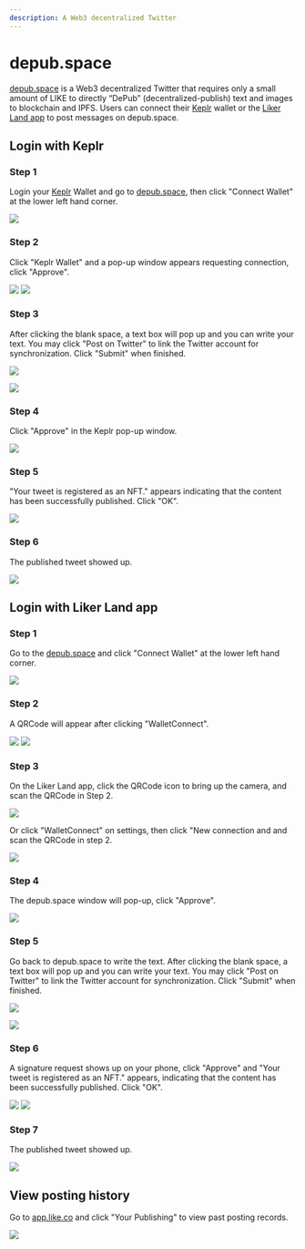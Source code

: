```yaml
---
description: A Web3 decentralized Twitter
---
```


# depub.space

[depub.space](https://depub.space/) is a Web3 decentralized Twitter that requires only a small amount of LIKE to directly “DePub” (decentralized-publish) text and images to blockchain and IPFS. Users can connect their [Keplr](../wallet/keplr.md) wallet or the [Liker Land app](../../user-guide/liker-land/download.md) to post messages on depub.space.

## Login with Keplr

### Step 1

Login your [Keplr](../wallet/keplr.md) Wallet and go to [depub.space](https://depub.space/), then click "Connect Wallet" at the lower left hand corner.

![](<../../.gitbook/assets/depub.space 1.png>)

### Step 2

Click "Keplr Wallet" and a pop-up window appears requesting connection, click "Approve".

![](<../../.gitbook/assets/depub.SPACE 02.png>) ![](<../../.gitbook/assets/depub.SPACE 3-K.png>)

### Step 3

After clicking the blank space, a text box will pop up and you can write your text. You may click "Post on Twitter" to link the Twitter account for synchronization. Click "Submit" when finished.

![](<../../.gitbook/assets/depub.space 3.png>)

![](<../../.gitbook/assets/depub.space 4.png>)

### Step 4

Click "Approve" in the Keplr pop-up window.

![](<../../.gitbook/assets/depub.space 5.png>)

### Step 5

"Your tweet is registered as an NFT." appears indicating that the content has been successfully published. Click "OK".

![](<../../.gitbook/assets/depub.space 6.png>)

### Step 6

The published tweet showed up.

![](<../../.gitbook/assets/depub.space 7.png>)

## Login with Liker Land app

### Step 1

Go to the [depub.space](https://depub.space/) and click "Connect Wallet" at the lower left hand corner.

![](<../../.gitbook/assets/depub.space 1.png>)

### Step 2

A QRCode will appear after clicking "WalletConnect".

![](<../../.gitbook/assets/depub.SPACE 02.png>) ![](<../../.gitbook/assets/depub.SPACE 3.png>)

### Step 3

On the Liker Land app, click the QRCode icon to bring up the camera, and scan the QRCode in Step 2.

![](<../../.gitbook/assets/depub.SPACE 4-en.png>)

Or click "WalletConnect" on settings, then click "New connection and and scan the QRCode in step 2.

![](<../../.gitbook/assets/depub.space wc 5-en.png>)

### Step 4

The depub.space window will pop-up, click "Approve".

![](<../../.gitbook/assets/depub.space wc 6-en.png>)

### Step 5

Go back to depub.space to write the text. After clicking the blank space, a text box will pop up and you can write your text. You may  click "Post on Twitter" to link the Twitter account for synchronization. Click "Submit" when finished.

![](<../../.gitbook/assets/depub.space wc 7.png>)

![](<../../.gitbook/assets/depub.space 4.png>)

### Step 6

A signature request shows up on your phone, click "Approve" and "Your tweet is registered as an NFT." appears, indicating that the content has been successfully published. Click "OK".

![](<../../.gitbook/assets/depub.space wc 8-en.png>) ![](<../../.gitbook/assets/depub.space 6.png>)

### Step 7

The published tweet showed up.

![](<../../.gitbook/assets/depub.space wc 9.png>)

## View posting history

Go to [app.like.co](https://app.like.co/) and click "Your Publishing" to view past posting records.

![](<../../.gitbook/assets/depub.space wc 10.png>)
